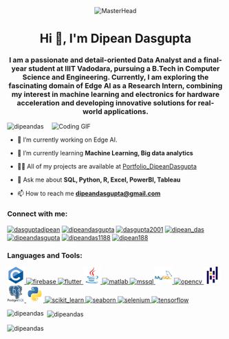 <div style="text-align: center;">
    <img src="https://drive.google.com/uc?export=view&id=18g2xYkJGMCI5GXgzlqQdClg_nkOPnXgX" alt="MasterHead" style="width: 100%; height: 20%;">
</div>
<h1 align="center">Hi 👋, I'm Dipean Dasgupta</h1>
<h3 align="center">I am a passionate and detail-oriented Data Analyst and a final-year student at IIIT Vadodara, pursuing a B.Tech in Computer Science and Engineering. Currently, I am exploring the fascinating domain of Edge AI as a Research Intern, combining my interest in machine learning and electronics for hardware acceleration and  developing innovative solutions for real-world applications.</h3>
<img align="right" alt="Coding GIF" width="400" src="https://drive.google.com/uc?id=1hMFrMilPt5iH--Q02DvgaR7K7OLIWQrx" />


<p align="left"> <img src="https://komarev.com/ghpvc/?username=dipeandas&label=Profile%20views&color=0e75b6&style=flat" alt="dipeandas" /> </p>

- 🔭 I’m currently working on Edge AI.

- 🌱 I’m currently learning **Machine Learning, Big data analytics**

- 👨‍💻 All of my projects are available at [Portfolio_DipeanDasgupta](https://sites.google.com/view/dipeandas-portfolio)

- 💬 Ask me about **SQL, Python, R, Excel, PowerBI, Tableau**

- 📫 How to reach me **dipeandasgupta@gmail.com**

<h3 align="left">Connect with me:</h3>
<p align="left">
<a href="https://linkedin.com/in/dasguptadipean" target="blank"><img align="center" src="https://raw.githubusercontent.com/rahuldkjain/github-profile-readme-generator/master/src/images/icons/Social/linked-in-alt.svg" alt="dasguptadipean" height="30" width="40" /></a>
<a href="https://kaggle.com/dipeandasgupta" target="blank"><img align="center" src="https://raw.githubusercontent.com/rahuldkjain/github-profile-readme-generator/master/src/images/icons/Social/kaggle.svg" alt="dipeandasgupta" height="30" width="40" /></a>
<a href="https://fb.com/dasgupta2001" target="blank"><img align="center" src="https://raw.githubusercontent.com/rahuldkjain/github-profile-readme-generator/master/src/images/icons/Social/facebook.svg" alt="dasgupta2001" height="30" width="40" /></a>
<a href="https://instagram.com/dipean_das" target="blank"><img align="center" src="https://raw.githubusercontent.com/rahuldkjain/github-profile-readme-generator/master/src/images/icons/Social/instagram.svg" alt="dipean_das" height="30" width="40" /></a>
<a href="https://www.hackerrank.com/dipeandasgupta" target="blank"><img align="center" src="https://raw.githubusercontent.com/rahuldkjain/github-profile-readme-generator/master/src/images/icons/Social/hackerrank.svg" alt="dipeandasgupta" height="30" width="40" /></a>
<a href="https://auth.geeksforgeeks.org/user/dipeandas1188" target="blank"><img align="center" src="https://raw.githubusercontent.com/rahuldkjain/github-profile-readme-generator/master/src/images/icons/Social/geeks-for-geeks.svg" alt="dipeandas1188" height="30" width="40" /></a>    
<a href="https://www.codechef.com/users/dipean188" target="blank"><img align="center" src="https://cdn.jsdelivr.net/npm/simple-icons@3.1.0/icons/codechef.svg" alt="dipean188" height="30" width="40" /></a>
</p>

<h3 align="left">Languages and Tools:</h3>
<p align="left"> <a href="https://www.cprogramming.com/" target="_blank" rel="noreferrer"> <img src="https://raw.githubusercontent.com/devicons/devicon/master/icons/c/c-original.svg" alt="c" width="40" height="40"/> </a> <a href="https://firebase.google.com/" target="_blank" rel="noreferrer"> <img src="https://www.vectorlogo.zone/logos/firebase/firebase-icon.svg" alt="firebase" width="40" height="40"/> </a> <a href="https://flutter.dev" target="_blank" rel="noreferrer"> <img src="https://www.vectorlogo.zone/logos/flutterio/flutterio-icon.svg" alt="flutter" width="40" height="40"/> </a> <a href="https://www.java.com" target="_blank" rel="noreferrer"> <img src="https://raw.githubusercontent.com/devicons/devicon/master/icons/java/java-original.svg" alt="java" width="40" height="40"/> </a> <a href="https://www.mathworks.com/" target="_blank" rel="noreferrer"> <img src="https://upload.wikimedia.org/wikipedia/commons/2/21/Matlab_Logo.png" alt="matlab" width="40" height="40"/> </a> <a href="https://www.microsoft.com/en-us/sql-server" target="_blank" rel="noreferrer"> <img src="https://www.svgrepo.com/show/303229/microsoft-sql-server-logo.svg" alt="mssql" width="40" height="40"/> </a> <a href="https://www.mysql.com/" target="_blank" rel="noreferrer"> <img src="https://raw.githubusercontent.com/devicons/devicon/master/icons/mysql/mysql-original-wordmark.svg" alt="mysql" width="40" height="40"/> </a> <a href="https://opencv.org/" target="_blank" rel="noreferrer"> <img src="https://www.vectorlogo.zone/logos/opencv/opencv-icon.svg" alt="opencv" width="40" height="40"/> </a> <a href="https://pandas.pydata.org/" target="_blank" rel="noreferrer"> <img src="https://raw.githubusercontent.com/devicons/devicon/2ae2a900d2f041da66e950e4d48052658d850630/icons/pandas/pandas-original.svg" alt="pandas" width="40" height="40"/> </a> <a href="https://www.postgresql.org" target="_blank" rel="noreferrer"> <img src="https://raw.githubusercontent.com/devicons/devicon/master/icons/postgresql/postgresql-original-wordmark.svg" alt="postgresql" width="40" height="40"/> </a> <a href="https://www.python.org" target="_blank" rel="noreferrer"> <img src="https://raw.githubusercontent.com/devicons/devicon/master/icons/python/python-original.svg" alt="python" width="40" height="40"/> </a> <a href="https://scikit-learn.org/" target="_blank" rel="noreferrer"> <img src="https://upload.wikimedia.org/wikipedia/commons/0/05/Scikit_learn_logo_small.svg" alt="scikit_learn" width="40" height="40"/> </a> <a href="https://seaborn.pydata.org/" target="_blank" rel="noreferrer"> <img src="https://seaborn.pydata.org/_images/logo-mark-lightbg.svg" alt="seaborn" width="40" height="40"/> </a> <a href="https://www.selenium.dev" target="_blank" rel="noreferrer"> <img src="https://raw.githubusercontent.com/detain/svg-logos/780f25886640cef088af994181646db2f6b1a3f8/svg/selenium-logo.svg" alt="selenium" width="40" height="40"/> </a> <a href="https://www.tensorflow.org" target="_blank" rel="noreferrer"> <img src="https://www.vectorlogo.zone/logos/tensorflow/tensorflow-icon.svg" alt="tensorflow" width="40" height="40"/> </a> </p>

<p>
  <img align="left" src="https://github-readme-stats.vercel.app/api/top-langs?username=dipeandas&show_icons=true&locale=en&layout=compact&theme=tokyonight" alt="dipeandas" />
</p>

<p>&nbsp;
  <img align="center" src="https://github-readme-stats.vercel.app/api?username=dipeandas&show_icons=true&locale=en&theme=tokyonight" alt="dipeandas" />
</p>

<p>
  <img align="center" src="https://github-readme-streak-stats.herokuapp.com/?user=dipeandas&theme=tokyonight" alt="dipeandas" />
</p>

